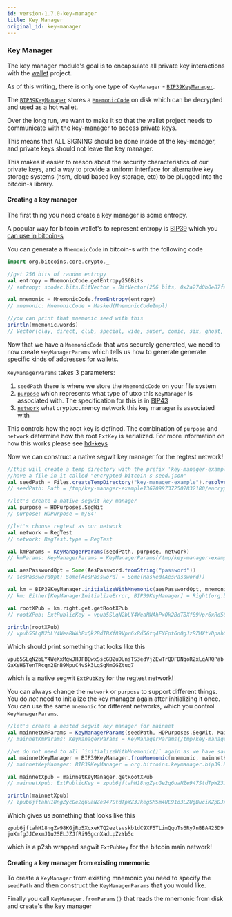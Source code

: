 ```yaml
---
id: version-1.7.0-key-manager
title: Key Manager
original_id: key-manager
---
```



### Key Manager

The key manager module's goal is to encapsulate all private key interactions with the [wallet](../wallet/wallet.md) project.

As of this writing, there is only one type of `KeyManager` - [`BIP39KeyManager`](/api/org/bitcoins/keymanager/bip39/BIP39KeyManager).

The [`BIP39KeyManager`](/api/org/bitcoins/keymanager/bip39/BIP39KeyManager) stores a [`MnemonicCode`](/api/org/bitcoins/core/crypto/MnemonicCode) on disk which can be decrypted and used as a hot wallet.
 
Over the long run, we want to make it so that the wallet project needs to communicate with the key-manager to access private keys.

This means that ALL SIGNING should be done inside of the key-manager, and private keys should not leave the key manager.

This makes it easier to reason about the security characteristics of our private keys, and a way to provide a uniform interface for alternative key storage systems (hsm, cloud based key storage, etc) to be plugged into the bitcoin-s library.

#### Creating a key manager

The first thing you need create a key manager is some entropy.

A popular way for bitcoin wallet's to represent entropy is [BIP39](https://github.com/bitcoin/bips/blob/master/bip-0039.mediawiki) which you [can use in bitcoin-s](/api/org/bitcoins/core/crypto/BIP39Seed)

You can generate a `MnemonicCode` in bitcoin-s with the following code

```scala
import org.bitcoins.core.crypto._

//get 256 bits of random entropy
val entropy = MnemonicCode.getEntropy256Bits
// entropy: scodec.bits.BitVector = BitVector(256 bits, 0x2a27d0b0e87fabb34b964e6182a04924c014a0d02ae3580c9fb301ffe293be2e)

val mnemonic = MnemonicCode.fromEntropy(entropy)
// mnemonic: MnemonicCode = Masked(MnemonicCodeImpl)

//you can print that mnemonic seed with this
println(mnemonic.words)
// Vector(clay, direct, club, special, wide, super, comic, six, ghost, bench, banner, end, access, expire, doll, fragile, fix, gossip, under, advance, wreck, endorse, weather, spare)
```

Now that we have a `MnemonicCode` that was securely generated, we need to now create `KeyManagerParams` which tells us how to generate
generate specific kinds of addresses for wallets.

`KeyManagerParams` takes 3 parameters:

1. `seedPath` there is where we store the `MnemonicCode` on your file system
2. [`purpose`](/api/org/bitcoins/core/hd/HDPurpose) which represents what type of utxo this `KeyManager` is associated with. The specification for this is in [BIP43](https://github.com/bitcoin/bips/blob/master/bip-0043.mediawiki)
3. [`network`](/api/org/bitcoins/core/config/NetworkParameters) what cryptocurrency network this key manager is associated with


This controls how the root key is defined. The combination of `purpose` and `network` determine how the root `ExtKey` is serialized. For more information on how this works please see [hd-keys](../core/hd-keys.md)

Now we can construct a native segwit key manager for the regtest network!

```scala
//this will create a temp directory with the prefix 'key-manager-example` that will
//have a file in it called "encrypted-bitcoin-s-seed.json"
val seedPath = Files.createTempDirectory("key-manager-example").resolve(WalletStorage.ENCRYPTED_SEED_FILE_NAME)
// seedPath: Path = /tmp/key-manager-example13670997372507832180/encrypted-bitcoin-s-seed.json

//let's create a native segwit key manager
val purpose = HDPurposes.SegWit
// purpose: HDPurpose = m/84'

//let's choose regtest as our network
val network = RegTest
// network: RegTest.type = RegTest

val kmParams = KeyManagerParams(seedPath, purpose, network)
// kmParams: KeyManagerParams = KeyManagerParams(/tmp/key-manager-example13670997372507832180/encrypted-bitcoin-s-seed.json,m/84',RegTest)

val aesPasswordOpt = Some(AesPassword.fromString("password"))
// aesPasswordOpt: Some[AesPassword] = Some(Masked(AesPassword))

val km = BIP39KeyManager.initializeWithMnemonic(aesPasswordOpt, mnemonic, None, kmParams)
// km: Either[KeyManagerInitializeError, BIP39KeyManager] = Right(org.bitcoins.keymanager.bip39.BIP39KeyManager@3c0fcad9)

val rootXPub = km.right.get.getRootXPub
// rootXPub: ExtPublicKey = vpub5SLqN2bLY4WeaRWAhPxQk2BdTBXf89Vpr6xRd56tq4FYFpt6nQgJzRZMXtVDpahGbqxLmX8neVcgLDbdGjXC3LbzcFna8GnRHnEwvYLMUPK

println(rootXPub)
// vpub5SLqN2bLY4WeaRWAhPxQk2BdTBXf89Vpr6xRd56tq4FYFpt6nQgJzRZMXtVDpahGbqxLmX8neVcgLDbdGjXC3LbzcFna8GnRHnEwvYLMUPK
```

Which should print something that looks like this

`vpub5SLqN2bLY4WeXxMqwJHJFBEwxSscGB2uDUnsTS3edVjZEwTrQDFDNqoR2xLqARQPabGaXsHSTenTRcqm2EnB9MpuC4vSk3LqSgNmGGZtuq7`

which is a native segwit `ExtPubKey` for the regtest network!

You can always change the `network` or `purpose` to support different things. You do _not_ need to initialize the key manager
again after initializing it once. You can use the same `mnemonic` for different networks, which you control `KeyManagerParams`.

```scala
//let's create a nested segwit key manager for mainnet
val mainnetKmParams = KeyManagerParams(seedPath, HDPurposes.SegWit, MainNet)
// mainnetKmParams: KeyManagerParams = KeyManagerParams(/tmp/key-manager-example13670997372507832180/encrypted-bitcoin-s-seed.json,m/84',MainNet)

//we do not need to all `initializeWithMnemonic()` again as we have saved the seed to dis
val mainnetKeyManager = BIP39KeyManager.fromMnemonic(mnemonic, mainnetKmParams, None, Instant.now)
// mainnetKeyManager: BIP39KeyManager = org.bitcoins.keymanager.bip39.BIP39KeyManager@6b64a92b

val mainnetXpub = mainnetKeyManager.getRootXPub
// mainnetXpub: ExtPublicKey = zpub6jftahH18ngZycGe2q6uaNZe947StdTpWZ3JkegSM5m4UE91o3LZUgBuciKZpDJxEQRZmRX2V92ssN3t9XBFEHLQ5caGTv4NNgVXUw6Wiyb

println(mainnetXpub)
// zpub6jftahH18ngZycGe2q6uaNZe947StdTpWZ3JkegSM5m4UE91o3LZUgBuciKZpDJxEQRZmRX2V92ssN3t9XBFEHLQ5caGTv4NNgVXUw6Wiyb
```

Which gives us something that looks like this

`zpub6jftahH18ngZw98KGjRo5XcxeKTQ2eztsvskb1dC9XF5TLimQquTs6Ry7nBBA425D9joXmfgJJCexmJ1u2SELJZJfRi95gcnXadLpZzYb5c`

which is a p2sh wrapped segwit `ExtPubKey` for the bitcoin main network!

#### Creating a key manager from existing mnemonic

To create a `KeyManager` from existing mnemonic you need to specify the `seedPath` and then construct the `KeyManagerParams` that you would like.

Finally you call `KeyManager.fromParams()` that reads the mnemonic from disk and create's the key manager
